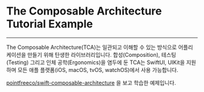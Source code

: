 # The Composable Architecture Tutorial Example
---
The Composable Architecture(TCA)는 일관되고 이해할 수 있는 방식으로 어플리케이션을 만들기 위해 탄생한 라이브러리입니다. 합성(Composition), 테스팅(Testing) 그리고 인체 공학(Ergonomics)을 염두에 둔 TCA는 SwiftUI, UIKit을 지원하며 모든 애플 플랫폼(iOS, macOS, tvOS, watchOS)에서 사용 가능합니다.

[pointfreeco/swift-composable-architecture](https://github.com/pointfreeco/swift-composable-architecture?tab=readme-ov-file#learn-more) 을 보고 학습한 예제입니다.
